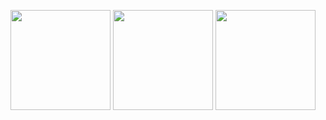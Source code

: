 <p align="center">
  <img height="160em" width:"100em" src="https://github-readme-stats.vercel.app/api?username=MertSaygili&show_icons=true&hide_border=true&theme=midnight-purple&count_private=true"/>
  <img height="160em" src="https://github-readme-stats.vercel.app/api/top-langs/?username=MertSaygili&theme=midnight-purple&hide_border=true&layout=compact"/>
  <img height="160em" src="https://github-readme-streak-stats.herokuapp.com/?user=MertSaygili&include_all_commits=true&hide_border=true&theme=midnight-purple"/>
</p>


